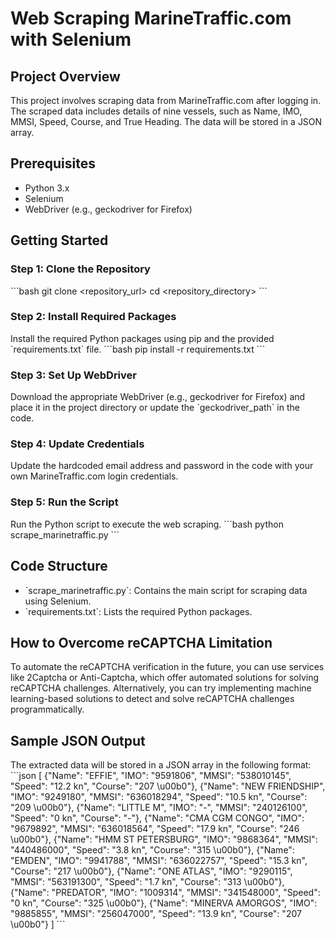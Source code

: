 # Web Scraping MarineTraffic.com with Selenium

## Project Overview
This project involves scraping data from MarineTraffic.com after logging in. The scraped data includes details of nine vessels, such as Name, IMO, MMSI, Speed, Course, and True Heading. The data will be stored in a JSON array.

## Prerequisites
- Python 3.x
- Selenium
- WebDriver (e.g., geckodriver for Firefox)

## Getting Started

### Step 1: Clone the Repository
\`\`\`bash
git clone <repository_url>
cd <repository_directory>
\`\`\`

### Step 2: Install Required Packages
Install the required Python packages using pip and the provided \`requirements.txt\` file.
\`\`\`bash
pip install -r requirements.txt
\`\`\`

### Step 3: Set Up WebDriver
Download the appropriate WebDriver (e.g., geckodriver for Firefox) and place it in the project directory or update the \`geckodriver_path\` in the code.

### Step 4: Update Credentials
Update the hardcoded email address and password in the code with your own MarineTraffic.com login credentials.

### Step 5: Run the Script
Run the Python script to execute the web scraping.
\`\`\`bash
python scrape_marinetraffic.py
\`\`\`

## Code Structure
- \`scrape_marinetraffic.py\`: Contains the main script for scraping data using Selenium.
- \`requirements.txt\`: Lists the required Python packages.

## How to Overcome reCAPTCHA Limitation
To automate the reCAPTCHA verification in the future, you can use services like 2Captcha or Anti-Captcha, which offer automated solutions for solving reCAPTCHA challenges. Alternatively, you can try implementing machine learning-based solutions to detect and solve reCAPTCHA challenges programmatically.

## Sample JSON Output
The extracted data will be stored in a JSON array in the following format:
\`\`\`json
[
    {"Name": "EFFIE", "IMO": "9591806", "MMSI": "538010145", "Speed": "12.2 kn", "Course": "207 \u00b0"},
    {"Name": "NEW FRIENDSHIP", "IMO": "9249180", "MMSI": "636018294", "Speed": "10.5 kn", "Course": "209 \u00b0"},
    {"Name": "LITTLE M", "IMO": "-", "MMSI": "240126100", "Speed": "0 kn", "Course": "-"},
    {"Name": "CMA CGM CONGO", "IMO": "9679892", "MMSI": "636018564", "Speed": "17.9 kn", "Course": "246 \u00b0"},
    {"Name": "HMM ST PETERSBURG", "IMO": "9868364", "MMSI": "440486000", "Speed": "3.8 kn", "Course": "315 \u00b0"},
    {"Name": "EMDEN", "IMO": "9941788", "MMSI": "636022757", "Speed": "15.3 kn", "Course": "217 \u00b0"},
    {"Name": "ONE ATLAS", "IMO": "9290115", "MMSI": "563191300", "Speed": "1.7 kn", "Course": "313 \u00b0"},
    {"Name": "PREDATOR", "IMO": "1009314", "MMSI": "341548000", "Speed": "0 kn", "Course": "325 \u00b0"},
    {"Name": "MINERVA AMORGOS", "IMO": "9885855", "MMSI": "256047000", "Speed": "13.9 kn", "Course": "207 \u00b0"}
]
\`\`\`
